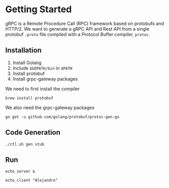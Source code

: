 
# Getting Started

gRPC is a Remote Procedure Call (RPC) framework based on protobufs and HTTP/2. We want to generate a gRPC API and Rest API from a single protobuf `.proto` file compiled with a Protocol Buffer compiler, `protoc`.

## Installation

1) Install Golang
2) Include `$GOPATH/bin` in `$PATH`
3) Install protobuf
4) Install grpc-gateway packages

We need to first install the compiler
```
brew install protobuf
```

We also need the grpc-gateway packages
``` 
go get -u github.com/golang/protobuf/protoc-gen-go
```

## Code Generation

```
./ctl.sh gen stub
```

## Run

```
echo_server &

echo_client "Alejandro"
```